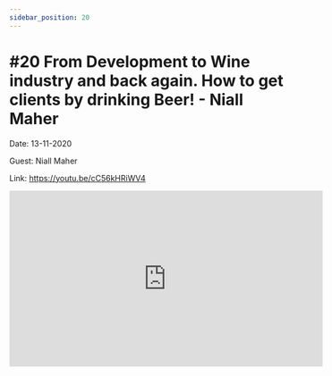 ```yaml
---
sidebar_position: 20
---
```


# #20 From Development to Wine industry and back again. How to get clients by drinking Beer! - Niall Maher

Date: 13-11-2020

Guest:  Niall Maher

Link: https://youtu.be/cC56kHRiWV4

<iframe width="560" height="315" src="https://www.youtube.com/embed/cC56kHRiWV4" title="YouTube video player" frameborder="0" allow="accelerometer; autoplay; clipboard-write; encrypted-media; gyroscope; picture-in-picture; web-share" allowfullscreen></iframe>